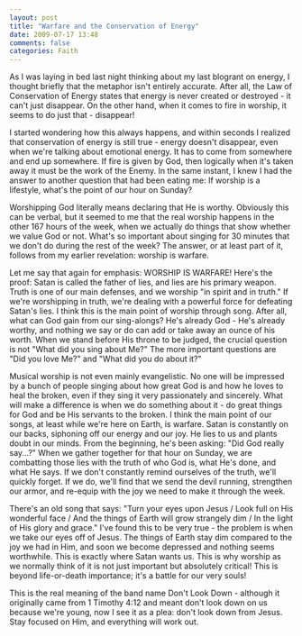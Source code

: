 ```yaml
---
layout: post
title: "Warfare and the Conservation of Energy"
date: 2009-07-17 13:48
comments: false
categories: Faith
---
```

As I was laying in bed last night thinking about my last blogrant on energy, I thought briefly that the metaphor isn't entirely accurate. After all, the Law of Conservation of Energy states that energy is never created or destroyed - it can't just disappear. On the other hand, when it comes to fire in worship, it seems to do just that - disappear!
<!-- more -->

I started wondering how this always happens, and within seconds I realized that conservation of energy is still true - energy doesn't disappear, even when we're talking about emotional energy. It has to come from somewhere and end up somewhere. If fire is given by God, then logically when it's taken away it must be the work of the Enemy. In the same instant, I knew I had the answer to another question that had been eating me: If worship is a lifestyle, what's the point of our hour on Sunday?

Worshipping God literally means declaring that He is worthy. Obviously this can be verbal, but it seemed to me that the real worship happens in the other 167 hours of the week, when we actually do things that show whether we value God or not. What's so important about singing for 30 minutes that we don't do during the rest of the week? The answer, or at least part of it, follows from my earlier revelation: worship is warfare.

Let me say that again for emphasis: WORSHIP IS WARFARE! Here's the proof: Satan is called the father of lies, and lies are his primary weapon. Truth is one of our main defenses, and we worship "in spirit and in truth." If we're worshipping in truth, we're dealing with a powerful force for defeating Satan's lies. I think this is the main point of worship through song. After all, what can God gain from our sing-alongs? He's already God - He's already worthy, and nothing we say or do can add or take away an ounce of his worth. When we stand before His throne to be judged, the crucial question is not "What did you sing about Me?" The more important questions are "Did you love Me?" and "What did you do about it?"

Musical worship is not even mainly evangelistic. No one will be impressed by a bunch of people singing about how great God is and how he loves to heal the broken, even if they sing it very passionately and sincerely. What will make a difference is when we do something about it - do great things for God and be His servants to the broken. I think the main point of our songs, at least while we're here on Earth, is warfare. Satan is constantly on our backs, siphoning off our energy and our joy. He lies to us and plants doubt in our minds. From the beginning, he's been asking: "Did God really say...?" When we gather together for that hour on Sunday, we are combatting those lies with the truth of who God is, what He's done, and what He says. If we don't constantly remind ourselves of the truth, we'll quickly forget. If we do, we'll find that we send the devil running, strengthen our armor, and re-equip with the joy we need to make it through the week.

There's an old song that says: "Turn your eyes upon Jesus / Look full on His wonderful face / And the things of Earth will grow strangely dim / In the light of His glory and grace." I've found this to be very true - the problem is when we take our eyes off of Jesus. The things of Earth stay dim compared to the joy we had in Him, and soon we become depressed and nothing seems worthwhile. This is exactly where Satan wants us. This is why worship as we normally think of it is not just important but absolutely critical! This is beyond life-or-death importance; it's a battle for our very souls!

This is the real meaning of the band name Don't Look Down - although it originally came from 1 Timothy 4:12 and meant don't look down on us because we're young, now I see it as a plea: don't look down from Jesus. Stay focused on Him, and everything will work out.
